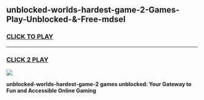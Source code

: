 
## unblocked-worlds-hardest-game-2-Games-Play-Unblocked-&-Free-mdsel
<h3>
<a href="https://premium76.site?title=unblocked-worlds-hardest-game-2&ref=24A">CLICK TO PLAY</a></h3>
<hr>

<h3>
<a href="https://premium76.site?title=unblocked-worlds-hardest-game-2&ref=24A">CLICK 2 PLAY</a>
  
</h3>

<a href="https://premium76.site?title=unblocked-worlds-hardest-game-2&ref=24A"><img src="https://clearcache.store/games.png"></a>


**unblocked-worlds-hardest-game-2 games unblocked: Your Gateway to Fun and Accessible Online Gaming**
